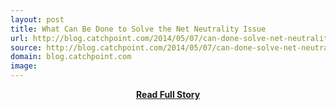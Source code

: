 ```yaml
---
layout: post
title: What Can Be Done to Solve the Net Neutrality Issue
url: http://blog.catchpoint.com/2014/05/07/can-done-solve-net-neutrality-issue/
source: http://blog.catchpoint.com/2014/05/07/can-done-solve-net-neutrality-issue/
domain: blog.catchpoint.com
image: 
---
```


<p></p>
<center><p><a href="http://blog.catchpoint.com/2014/05/07/can-done-solve-net-neutrality-issue/" style='padding:25px; font-sze:18px; font-weight: bold;'>Read Full Story</a></p></center>
